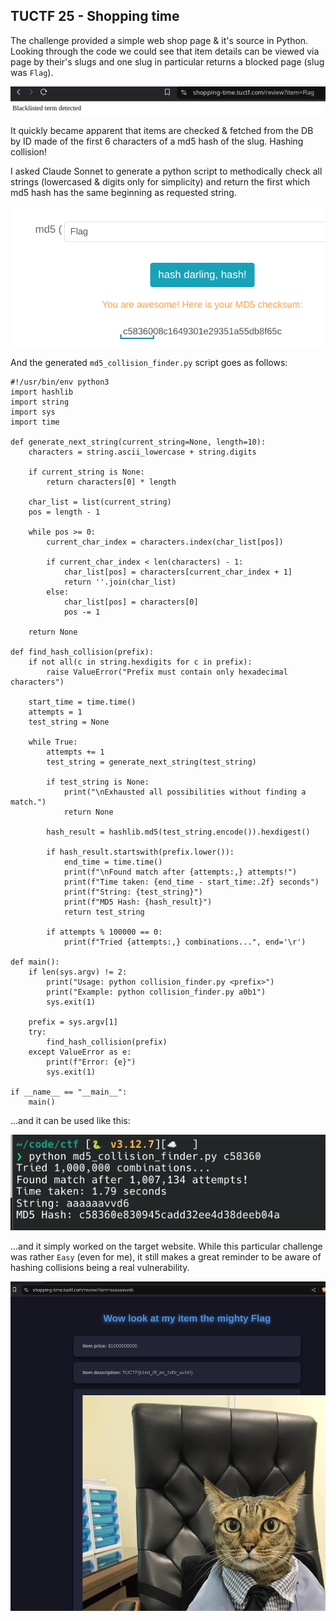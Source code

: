 ## TUCTF 25 - Shopping time

The challenge provided a simple web shop page & it's source in Python. Looking through the code we could see that item details can be viewed via page by their's slugs and one slug in particular returns a blocked page (slug was `Flag`).

![](../uploads/fffc2625-68ed-44ed-8809-8625d955033a.png)

It quickly became apparent that items are checked & fetched from the DB by ID made of the first 6 characters of a md5 hash of the slug. Hashing collision!

I asked Claude Sonnet to generate a python script to methodically check all strings (lowercased & digits only for simplicity) and return the first which md5 hash has the same beginning as requested string. 

![](../uploads/df042c51-8f63-408c-a73c-baa14d541bfa.png)

And the generated `md5_collision_finder.py` script goes as follows:

```python=
#!/usr/bin/env python3
import hashlib
import string
import sys
import time

def generate_next_string(current_string=None, length=10):
    characters = string.ascii_lowercase + string.digits
    
    if current_string is None:
        return characters[0] * length
        
    char_list = list(current_string)
    pos = length - 1
    
    while pos >= 0:
        current_char_index = characters.index(char_list[pos])
        
        if current_char_index < len(characters) - 1:
            char_list[pos] = characters[current_char_index + 1]
            return ''.join(char_list)
        else:
            char_list[pos] = characters[0]
            pos -= 1
            
    return None

def find_hash_collision(prefix):
    if not all(c in string.hexdigits for c in prefix):
        raise ValueError("Prefix must contain only hexadecimal characters")

    start_time = time.time()
    attempts = 1
    test_string = None
    
    while True:
        attempts += 1
        test_string = generate_next_string(test_string)
        
        if test_string is None:
            print("\nExhausted all possibilities without finding a match.")
            return None
            
        hash_result = hashlib.md5(test_string.encode()).hexdigest()
        
        if hash_result.startswith(prefix.lower()):
            end_time = time.time()
            print(f"\nFound match after {attempts:,} attempts!")
            print(f"Time taken: {end_time - start_time:.2f} seconds")
            print(f"String: {test_string}")
            print(f"MD5 Hash: {hash_result}")
            return test_string
        
        if attempts % 100000 == 0:
            print(f"Tried {attempts:,} combinations...", end='\r')

def main():
    if len(sys.argv) != 2:
        print("Usage: python collision_finder.py <prefix>")
        print("Example: python collision_finder.py a0b1")
        sys.exit(1)
    
    prefix = sys.argv[1]
    try:
        find_hash_collision(prefix)
    except ValueError as e:
        print(f"Error: {e}")
        sys.exit(1)

if __name__ == "__main__":
    main()
```

...and it can be used like this:

![](../uploads/0824f701-be10-415f-a477-c1cbd7ee7fcb.png)

...and it simply worked on the target website. While this particular challenge was rather `Easy` (even for me), it still makes a great reminder to be aware of hashing collisions being a real vulnerability.

![](../uploads/ce634af0-8003-4439-b3c0-245b6d94ff52.jpg)





